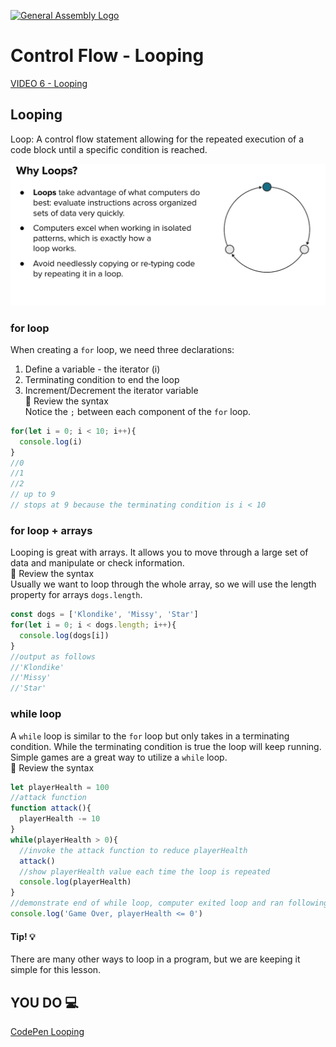 [![General Assembly Logo](https://camo.githubusercontent.com/1a91b05b8f4d44b5bbfb83abac2b0996d8e26c92/687474703a2f2f692e696d6775722e636f6d2f6b6538555354712e706e67)](https://generalassemb.ly)
# Control Flow - Looping

[VIDEO 6 - Looping]()<br>

## Looping

Loop: A control flow statement allowing for the repeated execution of a code block until a specific condition is reached.

![use for loops](../assets/why-loops.png)

### for loop


When creating a `for` loop, we need three declarations:

1. Define a variable - the iterator (i)
2. Terminating condition to end the loop
3. Increment/Decrement the iterator variable<br>
:mag_right: Review the syntax<br>
Notice the `;` between each component of the `for` loop.
```js
for(let i = 0; i < 10; i++){
  console.log(i)
}
//0
//1
//2
// up to 9
// stops at 9 because the terminating condition is i < 10
```

### for loop + arrays

Looping is great with arrays. It allows you to move through a large set of data and manipulate or check information.<br>
:mag_right: Review the syntax<br>
Usually we want to loop through the whole array, so we will use the length property for arrays `dogs.length`.
```js
const dogs = ['Klondike', 'Missy', 'Star']
for(let i = 0; i < dogs.length; i++){
  console.log(dogs[i])
}
//output as follows
//'Klondike'
//'Missy'
//'Star'
```

### while loop

A `while` loop is similar to the `for` loop but only takes in a terminating condition. While the terminating condition is true the loop will keep running.<br>
Simple games are a great way to utilize a `while` loop.<br>
:mag_right: Review the syntax<br>

```js
let playerHealth = 100
//attack function
function attack(){
  playerHealth -= 10
}
while(playerHealth > 0){
  //invoke the attack function to reduce playerHealth
  attack()
  //show playerHealth value each time the loop is repeated
  console.log(playerHealth)
}
//demonstrate end of while loop, computer exited loop and ran following console.log
console.log('Game Over, playerHealth <= 0')
```

#### Tip! :bulb:
There are many other ways to loop in a program, but we are keeping it simple for this lesson. 

## YOU DO :computer:

[CodePen Looping](https://codepen.io/Katie22/pen/bGOEaNj)